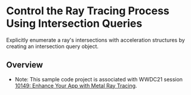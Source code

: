 # Control the Ray Tracing Process Using Intersection Queries

Explicitly enumerate a ray's intersections with acceleration structures by creating an intersection query object.

## Overview

- Note: This sample code project is associated with WWDC21 session [10149: Enhance Your App with Metal Ray Tracing](https://developer.apple.com/wwdc21/10149/).
